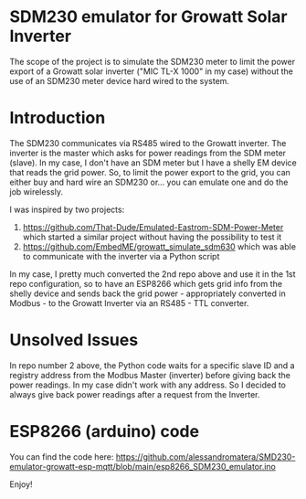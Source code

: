 # SDM230 emulator for Growatt Solar Inverter
The scope of the project is to simulate the SDM230 meter to limit the power export of a Growatt solar inverter ("MIC TL-X 1000" in my case) without the use of an SDM230 meter device hard wired to the system.

# Introduction
The SDM230 communicates via RS485 wired to the Growatt inverter. The inverter is the master which asks for power readings from the SDM meter (slave). In my case, I don't have an SDM meter but I have a shelly EM device that reads the grid power. So, to limit the power export to the grid, you can either buy and hard wire an SDM230 or... you can emulate one and do the job wirelessly.

I was inspired by two projects:
1. https://github.com/That-Dude/Emulated-Eastrom-SDM-Power-Meter which started a similar project without having the possibility to test it
2. https://github.com/EmbedME/growatt_simulate_sdm630 which was able to communicate with the inverter via a Python script

In my case, I pretty much converted the 2nd repo above and use it in the 1st repo configuration, so to have an ESP8266 which gets grid info from the shelly device and sends back the grid power - appropriately converted in Modbus - to the Growatt Inverter via an RS485 - TTL converter.

# Unsolved Issues
In repo number 2 above, the Python code waits for a specific slave ID and a registry address from the Modbus Master (inverter) before giving back the power readings. In my case didn't work with any address. So I decided to always give back power readings after a request from the Inverter.

# ESP8266 (arduino) code
You can find the code here:
https://github.com/alessandromatera/SMD230-emulator-growatt-esp-mqtt/blob/main/esp8266_SDM230_emulator.ino

Enjoy!
